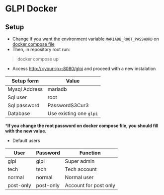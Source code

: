 # GLPI Docker

## Setup
- Change if you want the environment variable `MARIADB_ROOT_PASSWORD` on [docker compose file](docker-compose.yaml)
- Then, in repository root run:
> docker compose up
- Access [http://\<your-ip\>:8080/glpi](http://localhost:8080/glpi) and proceed with a new instalation

|   Setup form   |        Value            |
| -------------- | ----------------------- |
| Mysql Address  | mariadb                 |
| Sql user       | root                    |
| Sql password   | PasswordS3Cur3          |
| Database       | Use existing one `glpi` |

***If you change the root password on docker compose file, you should fill with the new value.**

- Default users

|   User    |    Password   |        Function        |
| --------- | ------------- | -----------------------|
| glpi      | glpi          | Super admin            |
| tech      | tech          | Tech account           |
| normal    | normal        | Normal user            |
| post-only | post-only     | Account for post only  |
